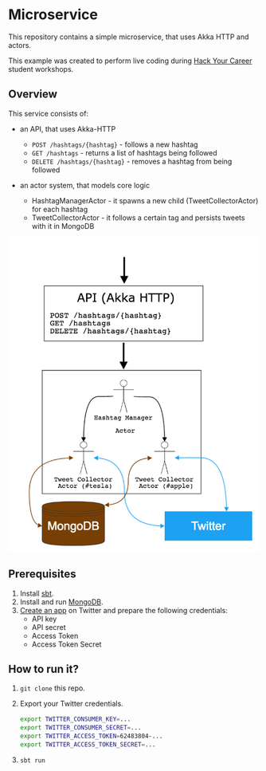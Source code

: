 # Microservice

This repository contains a simple microservice, that uses Akka HTTP and actors.

This example was created to perform live coding during [Hack Your Career](https://www.facebook.com/Hack.your.Career) student workshops.

## Overview

This service consists of:
- an API, that uses Akka-HTTP
	- `POST /hashtags/{hashtag}` - follows a new hashtag
	- `GET /hashtags` - returns a list of hashtags being followed
	- `DELETE /hashtags/{hashtag}` - removes a hashtag from being followed
	
- an actor system, that models core logic
	- HashtagManagerActor - it spawns a new child (TweetCollectorActor) for each hashtag
	- TweetCollectorActor - it follows a certain tag and persists tweets with it in MongoDB  

![Draft](akka_http_microservice.png)

## Prerequisites

1. Install [sbt](http://www.scala-sbt.org/download.html).
1. Install and run [MongoDB](https://www.mongodb.com/download-center).
1. [Create an app](https://apps.twitter.com/) on Twitter and prepare the following credentials: 
	- API key 
	- API secret 
	- Access Token 
	- Access Token Secret

## How to run it?


1. `git clone` this repo.
1. Export your Twitter credentials.

	``` bash
	export TWITTER_CONSUMER_KEY=...
	export TWITTER_CONSUMER_SECRET=...
	export TWITTER_ACCESS_TOKEN=62483804-...
	export TWITTER_ACCESS_TOKEN_SECRET=...
	```

1. `sbt run`
